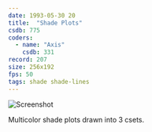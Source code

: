 ```yaml
---
date: 1993-05-30 20
title:  "Shade Plots"
csdb: 775
coders:
  - name: "Axis"
    csdb: 331
record: 207
size: 256x192
fps: 50
tags: shade shade-lines
---
```

![Screenshot](/c64wrd/oxyron/comalight10/shadeplots.png)

Multicolor shade plots drawn into 3 csets.

<!--more-->
